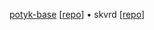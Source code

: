 [potyk-base](http://potyk.io/potyk-base/) [[repo](https://github.com/potykion/potyk-base)] • skvrd [[repo](https://github.com/potykion/skovoroda)]

